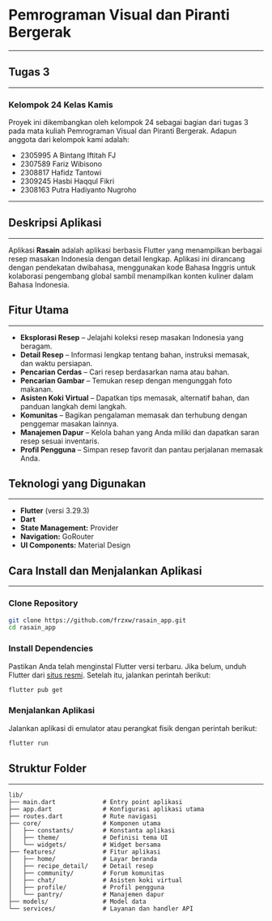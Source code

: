# Pemrograman Visual dan Piranti Bergerak

---

## Tugas 3

---

### Kelompok 24 Kelas Kamis

Proyek ini dikembangkan oleh kelompok 24 sebagai bagian dari tugas 3 pada mata kuliah Pemrograman Visual dan Piranti Bergerak. Adapun anggota dari kelompok kami adalah:

- 2305995 A Bintang Iftitah FJ
- 2307589 Fariz Wibisono
- 2308817 Hafidz Tantowi
- 2309245 Hasbi Haqqul Fikri
- 2308163 Putra Hadiyanto Nugroho


---

## Deskripsi Aplikasi

---

Aplikasi **Rasain** adalah aplikasi berbasis Flutter yang menampilkan berbagai resep masakan Indonesia dengan detail lengkap. Aplikasi ini dirancang dengan pendekatan dwibahasa, menggunakan kode Bahasa Inggris untuk kolaborasi pengembang global sambil menampilkan konten kuliner dalam Bahasa Indonesia.

## Fitur Utama

---

- **Eksplorasi Resep** – Jelajahi koleksi resep masakan Indonesia yang beragam.  
- **Detail Resep** – Informasi lengkap tentang bahan, instruksi memasak, dan waktu persiapan.  
- **Pencarian Cerdas** – Cari resep berdasarkan nama atau bahan.  
- **Pencarian Gambar** – Temukan resep dengan mengunggah foto makanan.  
- **Asisten Koki Virtual** – Dapatkan tips memasak, alternatif bahan, dan panduan langkah demi langkah.  
- **Komunitas** – Bagikan pengalaman memasak dan terhubung dengan penggemar masakan lainnya.  
- **Manajemen Dapur** – Kelola bahan yang Anda miliki dan dapatkan saran resep sesuai inventaris.  
- **Profil Pengguna** – Simpan resep favorit dan pantau perjalanan memasak Anda.

## Teknologi yang Digunakan

---

- **Flutter** (versi 3.29.3)
- **Dart**
- **State Management:** Provider
- **Navigation:** GoRouter
- **UI Components:** Material Design

## Cara Install dan Menjalankan Aplikasi

---

### **Clone Repository**

```bash
git clone https://github.com/frzxw/rasain_app.git
cd rasain_app
```

### **Install Dependencies**

Pastikan Anda telah menginstal Flutter versi terbaru. Jika belum, unduh Flutter dari [situs resmi](https://flutter.dev/docs/get-started/install). Setelah itu, jalankan perintah berikut:

```bash
flutter pub get
```

### **Menjalankan Aplikasi**

Jalankan aplikasi di emulator atau perangkat fisik dengan perintah berikut:

```bash
flutter run
```

## Struktur Folder

---

```
lib/
├── main.dart             # Entry point aplikasi
├── app.dart              # Konfigurasi aplikasi utama
├── routes.dart           # Rute navigasi
├── core/                 # Komponen utama
│   ├── constants/        # Konstanta aplikasi
│   ├── theme/            # Definisi tema UI
│   └── widgets/          # Widget bersama
├── features/             # Fitur aplikasi
│   ├── home/             # Layar beranda 
│   ├── recipe_detail/    # Detail resep
│   ├── community/        # Forum komunitas
│   ├── chat/             # Asisten koki virtual
│   ├── profile/          # Profil pengguna
│   └── pantry/           # Manajemen dapur
├── models/               # Model data
└── services/             # Layanan dan handler API
```